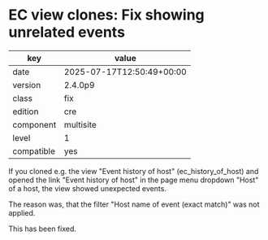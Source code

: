 [//]: # (werk v2)
# EC view clones: Fix showing unrelated events

key        | value
---------- | ---
date       | 2025-07-17T12:50:49+00:00
version    | 2.4.0p9
class      | fix
edition    | cre
component  | multisite
level      | 1
compatible | yes

If you cloned e.g. the view "Event history of host" (ec_history_of_host) and
opened the link "Event history of host" in the page menu dropdown "Host" of a
host, the view showed unexpected events.

The reason was, that the filter "Host name of event (exact match)" was not
applied.

This has been fixed.

